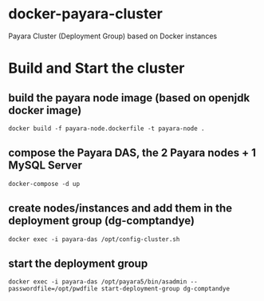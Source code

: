 # docker-payara-cluster
Payara Cluster (Deployment Group) based on Docker instances

# Build and Start the cluster
## build the payara node image (based on openjdk docker image)
`docker build -f payara-node.dockerfile -t payara-node .`
## compose the Payara DAS, the 2 Payara nodes + 1 MySQL Server
`docker-compose -d up`
## create nodes/instances and add them in the deployment group (dg-comptandye)
`docker exec -i payara-das /opt/config-cluster.sh`
## start the deployment group
`docker exec -i payara-das /opt/payara5/bin/asadmin --passwordfile=/opt/pwdfile start-deployment-group dg-comptandye`
